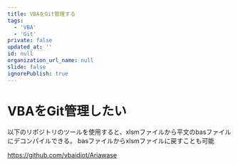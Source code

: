 ```yaml
---
title: VBAをGit管理する
tags:
  - 'VBA'
  - 'Git'
private: false
updated_at: ''
id: null
organization_url_name: null
slide: false
ignorePublish: true
---
```

# VBAをGit管理したい

以下のリポジトリのツールを使用すると、xlsmファイルから平文のbasファイルにデコンパイルできる。
basファイルからxlsmファイルに戻すことも可能

https://github.com/vbaidiot/Ariawase